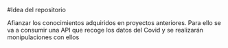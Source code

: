 #Idea del repositorio

Afianzar los conocimientos adquiridos en proyectos anteriores. Para ello se va a consumir una API que recoge los datos del Covid y se realizarán monipulaciones con ellos

